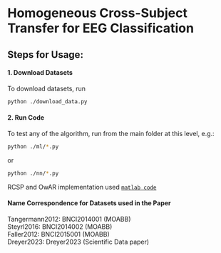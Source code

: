 # Homogeneous Cross-Subject Transfer for EEG Classification

## Steps for Usage:

#### 1. Download Datasets

To download datasets, run   
```sh 
python ./download_data.py
```   

#### 2. Run Code

To test any of the algorithm, run from the main folder at this level, e.g.:
```sh 
python ./ml/*.py
```
or 
```sh 
python ./nn/*.py
```   

RCSP and OwAR implementation used [`matlab code`](https://github.com/drwuHUST/TLBCI)

#### Name Correspondence for Datasets used in the Paper
Tangermann2012: BNCI2014001 (MOABB)  
Steyrl2016: BNCI2014002 (MOABB)  
Faller2012: BNCI2015001 (MOABB)  
Dreyer2023: Dreyer2023 (Scientific Data paper)  